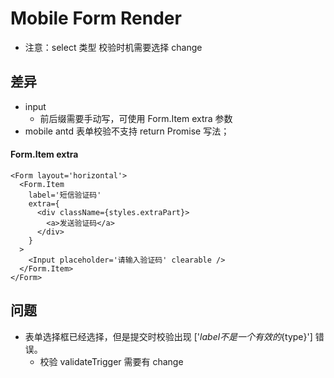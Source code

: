 # Mobile Form Render

- 注意：select 类型 校验时机需要选择 change

## 差异
- input
  - 前后缀需要手动写，可使用 Form.Item extra 参数
- mobile antd 表单校验不支持 return Promise 写法；



#### Form.Item extra
```
<Form layout='horizontal'>
  <Form.Item
    label='短信验证码'
    extra={
      <div className={styles.extraPart}>
        <a>发送验证码</a>
      </div>
    }
  >
    <Input placeholder='请输入验证码' clearable />
  </Form.Item>
</Form>
```

## 问题
- 表单选择框已经选择，但是提交时校验出现 ['${label}不是一个有效的${type}'] 错误。
  - 校验 validateTrigger 需要有 change

